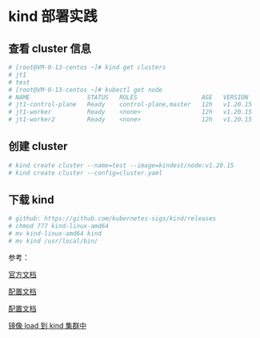 # kind 部署实践

## 查看 cluster 信息
```bash
# [root@VM-0-13-centos ~]# kind get clusters
# jt1
# test
# [root@VM-0-13-centos ~]# kubectl get node
# NAME                STATUS   ROLES                  AGE   VERSION
# jt1-control-plane   Ready    control-plane,master   12h   v1.20.15
# jt1-worker          Ready    <none>                 12h   v1.20.15
# jt1-worker2         Ready    <none>                 12h   v1.20.15

```

## 创建 cluster
```bash
# kind create cluster --name=test --image=kindest/node:v1.20.15
# kind create cluster --config=cluster.yaml
```


## 下载 kind
```bash
# github: https://github.com/kubernetes-sigs/kind/releases
# chmod 777 kind-linux-amd64
# mv kind-linux-amd64 kind
# mv kind /usr/local/bin/
```

参考：

[官方文档](https://kind.sigs.k8s.io/docs/user/quick-start/#creating-a-cluster)

[配置文档](https://www.lixueduan.com/posts/kubernetes/15-kind-kubernetes-in-docker/)

[配置文档](https://blog.gmem.cc/kind)

[镜像 load 到 kind 集群中](https://blog.51cto.com/busy/6105149)